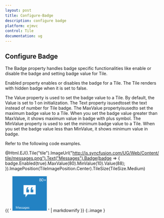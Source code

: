 ```yaml
---
layout: post
title: Configure-Badge
description: configure badge
platform: ejmvc
control: Tile
documentation: ug
---
```


## Configure Badge

The Badge property handles badge specific functionalities like enable or disable the badge and setting badge value for Tile.

Enabled property enables or disables the badge for a Tile. The Tile renders with hidden badge when it is set to false.

The Value property is used to set the badge value to a Tile. By default, the Value is set to 1 on initialization. The Text property isusedtoset the text instead of number for Tile badge. The MaxValue propertyisusedto set the maximum badge value to a Tile. When you set the badge value greater than MaxValue, it shows maximum value in badge with plus symbol. The MinValue property is used to set the minimum badge value to a Tile. When you set the badge value less than MinValue, it shows minimum value in badge.

Refer to the following code examples.



@Html.EJ().Tile("tile").ImageUrl("http://js.syncfusion.com/UG/Web/Content/tile/messages.png").Text("Messages").Badge(badge => { badge.Enabled(true).MaxValue(80).MinValue(10).Value(88); }).ImagePosition(TileImagePosition.Center).TileSize(TileSize.Medium)





{{ '![](Configure-Badge_images/Configure-Badge_img1.png)' | markdownify }}
{:.image }


